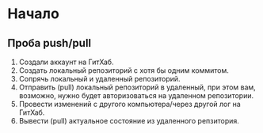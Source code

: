 # Начало

## Проба push/pull 

1. Создали аккаунт на ГитХаб.
2. Создать локальный репозиторий с хотя бы одним коммитом.
3. Сопрячь локальный и удаленный репозиторий. 
4. Отправить (pull) локальный репозиторий в удаленный, при этом вам, возможно, нужно будет авторизоваться на удаленном репозитории.
5. Провести изменений с другого компьютера/через другой лог на ГитХаб.
6. Вывести (pull) актуальное состояние из удаленного репзитория.
